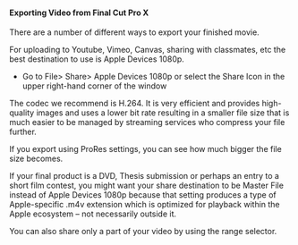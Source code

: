 #### Exporting Video from Final Cut Pro X

There are a number of different ways to export your finished movie.

For uploading to Youtube, Vimeo, Canvas, sharing with classmates, etc the best destination to use is Apple Devices 1080p.

- Go to File> Share> Apple Devices 1080p or select the Share Icon in the upper right-hand corner of the window

The codec we recommend is H.264. It is very efficient and provides high-quality images and uses a lower bit rate resulting in a smaller file size that is much easier to be managed by streaming services who compress your file further.

If you export using ProRes settings, you can see how much bigger the file size becomes.

If your final product is a DVD, Thesis submission or perhaps an entry to a short film contest, you might want your share destination to be Master File instead of Apple Devices 1080p because that setting produces a type of Apple-specific .m4v extension which is optimized for playback within the Apple ecosystem – not necessarily outside it.

You can also share only a part of your video by using the range selector.
